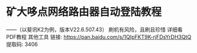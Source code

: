 # 矿大哆点网络路由器自动登陆教程
——（以斐讯K2为例，版本V22.6.507.43）
刷机有风险，且刷且珍惜
详细看PDF教程
其他工具 链接: https://pan.baidu.com/s/1QIpFKT9K-rjFDsYrDH3QtQ 提取码: 3406